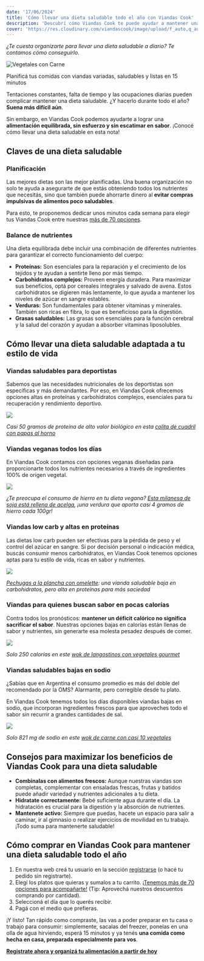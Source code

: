```yaml
---
date: '17/06/2024'
title: 'Cómo llevar una dieta saludable todo el año con Viandas Cook'
description: 'Descubrí cómo Viandas Cook te puede ayudar a mantener una dieta saludable todo el año con comidas equilibradas y deliciosas.'
cover: 'https://res.cloudinary.com/viandascook/image/upload/f_auto,q_auto/v1/blog/z2jnlwk5mynzlcar6njg'
---
```


<p><i>¿Te cuesta organizarte para llevar una dieta saludable a diario? Te contamos cómo conseguirlo.</i></p>

<div>
  <div>
    <img src="https://res.cloudinary.com/viandascook/image/upload/f_auto,q_auto/v1/blog/cpfpsfnffns7iv8jdk2g" title="Vegetales con Carne">
    <p>Planificá tus comidas con viandas variadas, saludables y listas en 15 minutos</p>
  </div>
</div>

<p>Tentaciones constantes, falta de tiempo y las ocupaciones diarias pueden complicar mantener una dieta saludable. ¿Y hacerlo durante todo el año? <strong>Suena más difícil aún</strong>.</p>

<p>Sin embargo, en Viandas Cook podemos ayudarte a lograr una <strong>alimentación equilibrada, sin esfuerzo y sin escatimar en sabor</strong>. ¡Conocé cómo llevar una dieta saludable en esta nota!</p>

<h2>Claves de una dieta saludable</h2>

<h3>Planificación</h3>
<p>Las mejores dietas son las mejor planificadas. Una buena organización no solo te ayuda a asegurarte de que estás obteniendo todos los nutrientes que necesitás, sino que también puede ahorrarte dinero al <strong>evitar compras impulsivas de alimentos poco saludables</strong>.</p>
<p>Para esto, te proponemos dedicar unos minutos cada semana para elegir tus Viandas Cook entre nuestras <a href="/menu" title="Más de 70 opciones de platos">más de 70 opciones</a>.</p>

<h3>Balance de nutrientes</h3>
<p>Una dieta equilibrada debe incluir una combinación de diferentes nutrientes para garantizar el correcto funcionamiento del cuerpo:</p>
<ul>
  <li><strong>Proteínas:</strong> Son esenciales para la reparación y el crecimiento de los tejidos y te ayudan a sentirte lleno por más tiempo.</li>
  <li><strong>Carbohidratos complejos:</strong> Proveen energía duradera. Para maximizar sus beneficios, optá por cereales integrales y salvado de avena. Estos carbohidratos se digieren más lentamente, lo que ayuda a mantener los niveles de azúcar en sangre estables.</li>
  <li><strong>Verduras:</strong> Son fundamentales para obtener vitaminas y minerales. También son ricas en fibra, lo que es beneficioso para la digestión.</li>
  <li><strong>Grasas saludables:</strong> Las grasas son esenciales para la función cerebral y la salud del corazón y ayudan a absorber vitaminas liposolubles.</li>
</ul>

<h2>Cómo llevar una dieta saludable adaptada a tu estilo de vida</h2>

<h3>Viandas saludables para deportistas</h3>
<p>Sabemos que las necesidades nutricionales de los deportistas son específicas y más demandantes. Por eso, en Viandas Cook ofrecemos opciones altas en proteínas y carbohidratos complejos, esenciales para tu recuperación y rendimiento deportivo.</p>

<div>

<a href="/plato/colita-de-cuadril-con-papas-al-horno" title="Colita de cuadril con papas al horno">
  <img src="https://res.cloudinary.com/viandascook/image/upload/f_auto,q_auto/jv5hpsqxcudknzybp7so">
</a>

<em>Casi 50 gramos de proteína de alto valor biológico en esta <a href="/plato/colita-de-cuadril-con-papas-al-horno" title="Colita de cuadril con papas al horno">colita de cuadril con papas al horno</a>
</em>

</div>

<h3>Viandas veganas todos los días</h3>
<p>En Viandas Cook contamos con opciones veganas diseñadas para proporcionarte todos los nutrientes necesarios a través de ingredientes 100% de origen vegetal.</p>

<div>

<a href="/plato/milanesa-de-soja-con-acelga-y-pure-de-calabaza" title="Milanesa de soja con acelga y puré de calabaza">
  <img src="https://res.cloudinary.com/viandascook/image/upload/f_auto,q_auto/dvemed3mkf9w3sxjptfz">
</a>

<em>¿Te preocupa el consumo de hierro en tu dieta vegana? <a href="/plato/milanesa-de-soja-con-acelga-y-pure-de-calabaza" title="Milanesa de soja con acelga y puré de calabaza">Esta milanesa de soja está rellena de acelga</a>, ¡una verdura que aporta casi 4 gramos de hierro cada 100gr!
</em>

</div>

<h3>Viandas low carb y altas en proteínas</h3>
<p>Las dietas low carb pueden ser efectivas para la pérdida de peso y el control del azúcar en sangre. Si por decisión personal o indicación médica, buscás consumir menos carbohidratos, en Viandas Cook tenemos opciones aptas para tu estilo de vida, ricas en sabor y nutrientes.</p>

<div>

<a href="/plato/pechugas-a-la-plancha-con-omellete" title="Pechugas a la plancha con omelette">
  <img src="https://res.cloudinary.com/viandascook/image/upload/f_auto,q_auto/wvqi8sujjjlxthxgmmqs">
</a>

<em><a href="/plato/pechugas-a-la-plancha-con-omellete" title="Pechugas a la plancha con omelette">Pechugas a la plancha con omelette</a>: una vianda saludable baja en carbohidratos, pero alta en proteínas para más saciedad
</em>

</div>

<h3>Viandas para quienes buscan sabor en pocas calorías</h3>
<p>Contra todos los pronósticos: <strong>mantener un déficit calórico no significa sacrificar el sabor</strong>. Nuestras opciones bajas en calorías están llenas de sabor y nutrientes, sin generarte esa molesta pesadez después de comer.</p>

<div>

<a href="/plato/wok-de-langostinos-con-vegetales" title="Wok de langostinos con vegetales gourmet">
  <img src="https://res.cloudinary.com/viandascook/image/upload/f_auto,q_auto/rqi6v7ec2fjxosdkshsx">
</a>

<em>Solo 250 calorías en este <a href="/plato/wok-de-langostinos-con-vegetales" title="Wok de langostinos con vegetales gourmet">wok de langostinos con vegetales gourmet</a>
</em>

</div>

<h3>Viandas saludables bajas en sodio</h3>
<p>¿Sabías que en Argentina el consumo promedio es más del doble del recomendado por la OMS? Alarmante, pero corregible desde tu plato.</p>
<p>En Viandas Cook tenemos todos los días disponibles viandas bajas en sodio, que incorporan ingredientes frescos para que aproveches todo el sabor sin recurrir a grandes cantidades de sal.</p>

<div>

<a href="/plato/wok-de-carne-con-vegetales" title="Wok de carne con vegetales">
  <img src="https://res.cloudinary.com/viandascook/image/upload/f_auto,q_auto/bsr3ismdv8qalbcspvaw">
</a>

<em>Solo 821 mg de sodio en este <a href="/plato/wok-de-carne-con-vegetales" title="Wok de carne con vegetales">wok de carne con casi 10 vegetales</a>
</em>

</div>

<h2>Consejos para maximizar los beneficios de Viandas Cook para una dieta saludable</h2>
<ul>
  <li><strong>Combinalas con alimentos frescos:</strong> Aunque nuestras viandas son completas, complementar con ensaladas frescas, frutas y batidos puede añadir variedad y nutrientes adicionales a tu dieta.</li>
  <li><strong>Hidratate correctamente:</strong> Bebé suficiente agua durante el día. La hidratación es crucial para la digestión y la absorción de nutrientes.</li>
  <li><strong>Mantenete activo:</strong> Siempre que puedas, hacete un espacio para salir a caminar, ir al gimnasio o realizar ejercicios de movilidad en tu trabajo. ¡Todo suma para mantenerte saludable!</li>
</ul>

<h2>Cómo comprar en Viandas Cook para mantener una dieta saludable todo el año</h2>
<ol>
  <li>En nuestra web creá tu usuario en la sección <a href="/auth/register?page=/blog/como-llevar-una-dieta-saludable-todo-el-anio-con-viandas-cook">registrarse</a> (o hacé tu pedido sin registrarte).</li>
  <li>Elegí los platos que quieras y sumalos a tu carrito. <a href="/menu">¡Tenemos más de 70 opciones para acompañarte!</a> (Tip: Aprovechá nuestros descuentos comprando por cantidad).</li>
  <li>Seleccioná el día que lo querés recibir.</li>
  <li>Pagá con el medio que prefieras.</li>
</ol>

<p>¡Y listo! Tan rápido como compraste, las vas a poder preparar en tu casa o trabajo para consumir: simplemente, sacalas del freezer, ponelas en una olla de agua hirviendo, esperá 15 minutos y ya tenés <strong>una comida como hecha en casa, preparada especialmente para vos</strong>.</p>

<p><strong><a href="/auth/register?page=/blog/como-llevar-una-dieta-saludable-todo-el-anio-con-viandas-cook">Registrate ahora y organizá tu alimentación a partir de hoy</a></strong></p>
